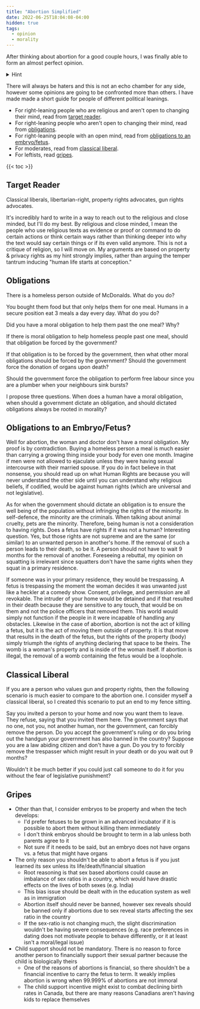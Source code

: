 ```yaml
---
title: "Abortion Simplified"
date: 2022-06-25T18:04:08-04:00
hidden: true
tags:
  - opinion
  - morality
---
```


After thinking about abortion for a good couple hours, I was finally able to form an almost perfect opinion.

<details>
  <summary>Hint</summary>
  Think about a trespasser in your home
</details>

There will always be haters and this is not an echo chamber for any side, however some opinions are going to be confronted more than others.
I have made made a short guide for people of different political leanings.

- For right-leaning people who are religious and aren't open to changing their mind, read from [target reader](#target-reader).
- For right-leaning people who aren't open to changing their mind, read from [obligations](#obligations).
- For right-leaning people with an open mind, read from [obligations to an embryo/fetus](#obligations-to-an-embryofetus).
- For moderates, read from [classical liberal](#classical-liberal).
- For leftists, read [gripes](#gripes).

{{< toc >}}

## Target Reader

Classical liberals, libertarian-right, property rights advocates, gun rights advocates.

It's incredibly hard to write in a way to reach out to the religious and close minded, but I'll do my best.
By religious and close minded, I mean the people who use religious texts as evidence or proof or command to do certain actions or think certain ways
rather than thinking deeper into why the text would say certain things or if its even valid anymore. This is not a critique of religion, so I will move on.
My arguments are based on property & privacy rights as my hint strongly implies, rather than arguing the temper tantrum inducing "human life starts at conception."

## Obligations

There is a homeless person outside of McDonalds. What do you do?

You bought them food but that only helps them for one meal. Humans in a secure position eat
3 meals a day every day. What do you do?

Did you have a moral obligation to help them past the one meal? Why?

If there is moral obligation to help homeless people past one meal, should that
obligation be forced by the government?

If that obligation is to be forced by the government, then what other moral obligations should
be forced by the government? Should the government force the donation of organs upon death?

Should the government force the obligation to perform free labour since you are a plumber when
your neighbours sink bursts?

I propose three questions. When does a human have a moral obligation, when should a government dictate an obligation, and should dictated obligations always be rooted in morality?

## Obligations to an Embryo/Fetus?

Well for abortion, the woman and doctor don't have a moral obligation. My proof is by contradiction. Buying a homeless person
a meal is much easier than carrying a growing thing inside your body for even one month. Imagine if men were not allowed to ejaculate
unless they were having sexual intercourse with their married spouse. If you do in fact believe in that nonsense, you should
read up on what Human Rights are because you will never understand the other side until you can understand why religious beliefs, if
codified, would be against human rights (which are universal and not legislative).

As for when the government should dictate an obligation is to ensure the well being of the population without infringing the rights of the minority.
In self-defence, the minority are the criminals. When talking about animal cruelty, pets are the minority. Therefore, being human is not a consideration to having rights.
Does a fetus have rights if it was not a human? Interesting question. Yes, but those rights are not supreme and are the same (or similar) to an unwanted person in another's home.
If the removal of such a person leads to their death, so be it. A person should not have to wait 9 months for the removal of another.
Foreseeing a rebuttal, my opinion on squatting is irrelevant since squatters  don't have the same rights when they squat in a primary residence.

If someone was in your primary residence, they would be trespassing. A fetus is trespassing the moment the
woman decides it was unwanted just like a heckler at a comedy show. Consent, privilege, and permission are all revokable. The intruder of your home
would be detained and if that resulted in their death because they are sensitive to any touch, that would be on them and not the police officers that
removed them. This world would simply not function if the people in it were incapable of handling any obstacles. Likewise in the case of abortion,
abortion is not the act of killing a fetus, but it is the act of moving them outside of property. It is that move that results in the death of the fetus,
but the rights of the property (body) simply triumph the rights of anything declaring that space to be theirs. The womb is a woman's property and is inside of the
woman itself. If abortion is illegal, the removal of a womb containing the fetus would be a loophole.

## Classical Liberal

If you are a person who values gun and property rights, then the following scenario is much easier to compare to the abortion one.
I consider myself a classical liberal, so I created this scenario to put an end to my fence sitting.

Say you invited a person to your home and now you want them to leave. They refuse, saying that you invited them here. The government says that
no one, not you, not another human, nor the government, can forcibly remove the person.
Do you accept the government's ruling or do you bring out the handgun your government has also banned in the country?
Suppose you are a law abiding citizen and don't have a gun.
Do you try to forcibly remove the trespasser which might result in your death or do you wait out 9 months?

Wouldn't it be much better if you could just call someone to do it for you without the fear of legislative punishment?

## Gripes

- Other than that, I consider embryos to be property and when the tech develops:
  - I'd prefer fetuses to be grown in an advanced incubator if it is possible to abort them without killing them immediately
  - I don't think embryos should be brought to term in a lab unless both parents agree to it
  - Not sure if it needs to be said, but an embryo does not have organs vs. a fetus that might have organs
- The only reason you shouldn't be able to abort a fetus is if you just learned its sex unless its life/death/financial situation
  - Root reasoning is that sex based abortions could cause an imbalance of sex ratios in a country, which would have drastic effects on the lives of both sexes (e.g. India)
  - This bias issue should be dealt with in the education system as well as in immigration
  - Abortion itself should never be banned, however sex reveals should be banned only if abortions due to sex reveal starts affecting the sex ratio in the country
  - If the sex-ratio is not changing much, the slight discrimination wouldn't be having severe consequences (e.g. race preferences in dating does not motivate people to behave differently, or it at least isn't a moral/legal issue)
- Child support should not be mandatory. There is no reason to force another person to financially support their sexual partner because the child is biologically theirs
  - One of the reasons of abortions is financial, so there shouldn't be a financial incentive to carry the fetus to term. It weakly implies abortion is wrong when 99.999% of abortions are not immoral
  - The child support incentive might exist to combat declining birth rates in Canada, but there are many reasons Canadians aren't having kids to replace themselves
